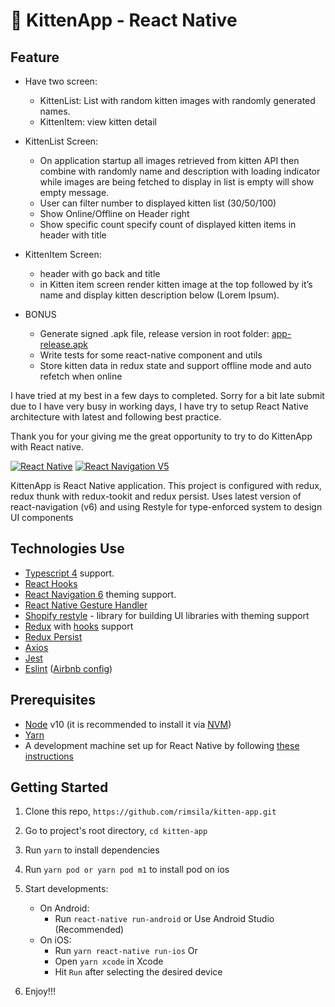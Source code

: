 # 🚀 KittenApp - React Native

## Feature

- Have two screen:
  - KittenList: List with random kitten images with randomly generated names.
  - KittenItem: view kitten detail
- KittenList Screen:
  - On application startup all images retrieved from kitten API then combine with randomly name and description with loading indicator while images are being fetched to display in list is empty will show empty message.
  - User can filter number to displayed kitten list (30/50/100)
  - Show Online/Offline on Header right
  - Show specific count specify count of displayed kitten items in header with title
- KittenItem Screen:

  - header with go back and title
  - in Kitten item screen render kitten image at the top followed by it’s name and display kitten description below (Lorem Ipsum).

- BONUS
  - Generate signed .apk file, release version in root folder: [app-release.apk](https://github.com/rimsila/kitten-app/blob/main/app-release.apk)
  - Write tests for some react-native component and utils
  - Store kitten data in redux state and support offline mode and auto refetch when online

I have tried at my best in a few days to completed. Sorry for a bit late submit due to I have very busy in working days, I have try to setup React Native architecture with latest and following best practice.

Thank you for your giving me the great opportunity to try to do KittenApp with React native.

[![React Native](https://img.shields.io/badge/React%20Native-v0.65.1-green.svg)](https://facebook.github.io/react-native/) [![React Navigation V5](https://img.shields.io/badge/React%20Navigation-v6.0.2-blue.svg)](https://reactnavigation.org/)

KittenApp is React Native application. This project is configured with redux, redux thunk with redux-tookit and redux persist. Uses latest version of react-navigation (v6) and using Restyle for type-enforced system to design UI components

## Technologies Use

- [Typescript 4](https://www.typescriptlang.org/) support.
- [React Hooks](https://reactjs.org/docs/hooks-intro.html)
- [React Navigation 6](https://reactnavigation.org/) theming support.
- [React Native Gesture Handler](https://github.com/kmagiera/react-native-gesture-handler)
- [Shopify restyle](https://github.com/Shopify/restyle) - library for building UI libraries with theming support
- [Redux](http://redux.js.org/) with [hooks](https://react-redux.js.org/api/hooks) support
- [Redux Persist](https://github.com/rt2zz/redux-persist/)
- [Axios](https://github.com/axios/axios)
- [Jest](https://facebook.github.io/jest/)
- [Eslint](http://eslint.org/) ([Airbnb config](https://github.com/airbnb/javascript/tree/master/packages/eslint-config-airbnb))

## Prerequisites

- [Node](https://nodejs.org) v10 (it is recommended to install it via [NVM](https://github.com/creationix/nvm))
- [Yarn](https://yarnpkg.com/)
- A development machine set up for React Native by following [these instructions](https://facebook.github.io/react-native/docs/getting-started.html)

## Getting Started

1. Clone this repo, `https://github.com/rimsila/kitten-app.git`
2. Go to project's root directory, `cd kitten-app`
3. Run `yarn` to install dependencies
4. Run `yarn pod or yarn pod m1` to install pod on ios
5. Start developments:

   - On Android:
     - Run `react-native run-android` or Use Android Studio (Recommended)
   - On iOS:
     - Run `yarn react-native run-ios` Or
     - Open `yarn xcode` in Xcode
     - Hit `Run` after selecting the desired device

6. Enjoy!!!
